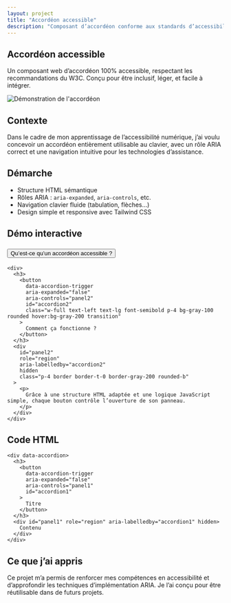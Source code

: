```yaml
---
layout: project
title: "Accordéon accessible"
description: "Composant d’accordéon conforme aux standards d’accessibilité ARIA."
---
```


<section class="max-w-3xl mx-auto px-4 py-16">
  <h1 class="text-3xl font-bold mb-4">Accordéon accessible</h1>
  <p class="text-gray-700 mb-8">
    Un composant web d’accordéon 100% accessible, respectant les recommandations du W3C. Conçu pour être inclusif, léger, et facile à intégrer.
  </p>

  <img src="/assets/images/accordeon-demo.png" alt="Démonstration de l'accordéon" class="rounded-xl shadow mb-8">

  <h2 class="text-xl font-semibold mb-2">Contexte</h2>
  <p class="text-gray-700 mb-6">
    Dans le cadre de mon apprentissage de l’accessibilité numérique, j’ai voulu concevoir un accordéon entièrement utilisable au clavier, avec un rôle ARIA correct et une navigation intuitive pour les technologies d’assistance.
  </p>

  <h2 class="text-xl font-semibold mb-2">Démarche</h2>
  <ul class="list-disc list-inside text-gray-700 mb-6">
    <li>Structure HTML sémantique</li>
    <li>Rôles ARIA : <code>aria-expanded</code>, <code>aria-controls</code>, etc.</li>
    <li>Navigation clavier fluide (tabulation, flèches…)</li>
    <li>Design simple et responsive avec Tailwind CSS</li>
  </ul>

  <h2 class="text-xl font-semibold mb-4">Démo interactive</h2>
  <div data-accordion class="space-y-4 mb-10">
    <div>
      <h3>
        <button
          data-accordion-trigger
          aria-expanded="false"
          aria-controls="panel1"
          id="accordion1"
          class="w-full text-left text-lg font-semibold p-4 bg-gray-100 rounded hover:bg-gray-200 transition"
        >
          Qu’est-ce qu’un accordéon accessible ?
        </button>
      </h3>
      <div
        id="panel1"
        role="region"
        aria-labelledby="accordion1"
        hidden
        class="p-4 border border-t-0 border-gray-200 rounded-b"
      >
        <p>
          Un accordéon accessible permet de naviguer à l’aide du clavier et informe correctement les technologies d’assistance de son état ouvert ou fermé.
        </p>
      </div>
    </div>

    <div>
      <h3>
        <button
          data-accordion-trigger
          aria-expanded="false"
          aria-controls="panel2"
          id="accordion2"
          class="w-full text-left text-lg font-semibold p-4 bg-gray-100 rounded hover:bg-gray-200 transition"
        >
          Comment ça fonctionne ?
        </button>
      </h3>
      <div
        id="panel2"
        role="region"
        aria-labelledby="accordion2"
        hidden
        class="p-4 border border-t-0 border-gray-200 rounded-b"
      >
        <p>
          Grâce à une structure HTML adaptée et une logique JavaScript simple, chaque bouton contrôle l’ouverture de son panneau.
        </p>
      </div>
    </div>
  </div>

  <h2 class="text-xl font-semibold mb-2">Code HTML</h2>
  <div class="bg-gray-50 p-6 rounded shadow mb-10 overflow-x-auto">
    <pre class="text-sm text-gray-800"><code>&lt;div data-accordion&gt;
  &lt;h3&gt;
    &lt;button
      data-accordion-trigger
      aria-expanded="false"
      aria-controls="panel1"
      id="accordion1"
    &gt;
      Titre
    &lt;/button&gt;
  &lt;/h3&gt;
  &lt;div id="panel1" role="region" aria-labelledby="accordion1" hidden&gt;
    Contenu
  &lt;/div&gt;
&lt;/div&gt;</code></pre>
  </div>

  <h2 class="text-xl font-semibold mb-2">Ce que j’ai appris</h2>
  <p class="text-gray-700">
    Ce projet m’a permis de renforcer mes compétences en accessibilité et d’approfondir les techniques d’implémentation ARIA. Je l’ai conçu pour être réutilisable dans de futurs projets.
  </p>
</section>

<script>
  document.addEventListener("DOMContentLoaded", function () {
    const accordions = document.querySelectorAll('[data-accordion]');
    accordions.forEach(accordion => {
      const triggers = accordion.querySelectorAll('[data-accordion-trigger]');
      triggers.forEach(trigger => {
        trigger.addEventListener('click', () => {
          const expanded = trigger.getAttribute('aria-expanded') === 'true';
          trigger.setAttribute('aria-expanded', !expanded);
          const panel = document.getElementById(trigger.getAttribute('aria-controls'));
          if (panel) panel.hidden = expanded;
        });
      });
    });
  });
</script>
